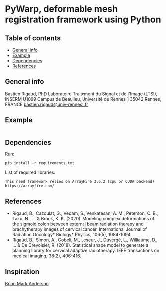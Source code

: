 # PyWarp, deformable mesh registration framework using Python

## Table of contents
* [General info](#general-info)
* [Example](#example)
* [Dependencies](#dependencies)
* [References](#references)

## General info
Bastien Rigaud, PhD
Laboratoire Traitement du Signal et de l'Image (LTSI), INSERM U1099
Campus de Beaulieu, Université de Rennes 1
35042 Rennes, FRANCE
bastien.rigaud@univ-rennes1.fr

## Example 

```
```

## Dependencies

Run:
```
pip install -r requirements.txt
```

List of required libraries:
```
This need framework relies on ArrayFire 3.6.2 (cpu or CUDA backend) https://arrayfire.com/
```


## References
- Rigaud, B., Cazoulat, G., Vedam, S., Venkatesan, A. M., Peterson, C. B., Taku, N., ... & Brock, K. K. (2020). Modeling complex deformations of the sigmoid colon between external beam radiation therapy and brachytherapy images of cervical cancer. International Journal of Radiation Oncology* Biology* Physics, 106(5), 1084-1094.
- Rigaud, B., Simon, A., Gobeli, M., Leseur, J., Duvergé, L., Williaume, D., ... & De Crevoisier, R. (2018). Statistical shape model to generate a planning library for cervical adaptive radiotherapy. IEEE transactions on medical imaging, 38(2), 406-416.

## Inspiration
[Brian Mark Anderson](https://github.com/brianmanderson)